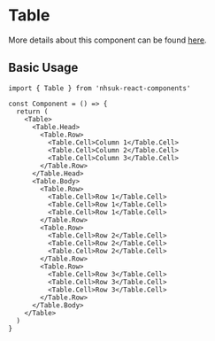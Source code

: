 # Table

More details about this component can be found [here](https://service-manual.nhs.uk/design-system/components/table).

## Basic Usage

```tsx
import { Table } from 'nhsuk-react-components'

const Component = () => {
  return (
    <Table>
      <Table.Head>
        <Table.Row>
          <Table.Cell>Column 1</Table.Cell>
          <Table.Cell>Column 2</Table.Cell>
          <Table.Cell>Column 3</Table.Cell>
        </Table.Row>
      </Table.Head>
      <Table.Body>
        <Table.Row>
          <Table.Cell>Row 1</Table.Cell>
          <Table.Cell>Row 1</Table.Cell>
          <Table.Cell>Row 1</Table.Cell>
        </Table.Row>
        <Table.Row>
          <Table.Cell>Row 2</Table.Cell>
          <Table.Cell>Row 2</Table.Cell>
          <Table.Cell>Row 2</Table.Cell>
        </Table.Row>
        <Table.Row>
          <Table.Cell>Row 3</Table.Cell>
          <Table.Cell>Row 3</Table.Cell>
          <Table.Cell>Row 3</Table.Cell>
        </Table.Row>
      </Table.Body>
    </Table>
  )
}
```

